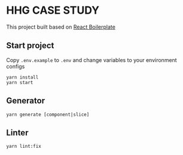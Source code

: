 # HHG CASE STUDY

This project built based on [React Boilerplate](https://github.com/react-boilerplate/react-boilerplate-cra-template)

## Start project

Copy `.env.example` to `.env` and change variables to your environment configs

```
yarn install
yarn start
```

## Generator

```
yarn generate [component|slice]
```

## Linter

```
yarn lint:fix
```
